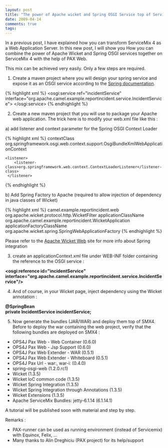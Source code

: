```yaml
---
layout: post
title: "The power of Apache wicket and Spring OSGI Service top of ServiceMix 4"
date: 2009-04-14
comments: true
tags:
---
```


In a previous post, I have explained how you can transform ServiceMix 4 as a Web Application Server. In this new post, I will show you How you can combine the power of Apache Wicket and Spring OSGI services together on ServiceMix 4 with the help of PAX Web.

This mix can be achieved very easily. Only a few steps are required.

1) Create a maven project where you will design your spring service and expose it as an OSGI service according to the <a href="http://static.springframework.org/osgi/docs/1.2.0/reference/html-single/#service-registry:export">Spring documentation</a>.

{% highlight xml %}
<osgi:service ref="incidentService"   interface="org.apache.camel.example.reportincident.service.IncidentService">
</osgi:service>
{% endhighlight %}        
        
2) Create a new maven project that you will use to package your Apache web application. The trick here is to modify your web.xml file like this :

a) add listener and context parameter for the Spring OSGI Context Loader

{% highlight xml %}
    <context-param>
        <param-name>contextClass</param-name>
        <param-value>
org.springframework.osgi.web.context.support.OsgiBundleXmlWebApplicationContext
        </param-value>
    </context-param>

    <listener>
        <listener-class>org.springframework.web.context.ContextLoaderListener</listener-class>
     </listener>
{% endhighlight %}
    
b) Add Spring Factory to Apache (required to allow injection of dependency in java classes of Wicket)

{% highlight xml %}
    <filter>
        <filter-name>camel.example.reportincident.web</filter-name>
        <filter-class>org.apache.wicket.protocol.http.WicketFilter</filter-class>
        <init-param>
            <param-name>applicationClassName</param-name>
            <param-value>org.apache.camel.example.reportincident.WicketApplication</param-value>
            <param-name>applicationFactoryClassName</param-name>
            <param-value>org.apache.wicket.spring.SpringWebApplicationFactory</param-value>
        </init-param>
    </filter>
 {% endhighlight %}
    
Please refer to the <a href="http://cwiki.apache.org/WICKET/spring.html">Apache Wicket Web</a> site for more info about Spring integration

3) create an applicationContext.xml file under WEB-INF folder containing the reference to the OSGI service :

<span style="font-weight: bold;">&lt;osgi:reference id="incidentService" interface="org.apache.camel.example.reportincident.service.IncidentService"/&gt;</span>

4) And of course, in your Wicket page, inject dependency using the Wicket annotation :

<span style="font-weight: bold;">@SpringBean</span><br/><span style="font-weight: bold;">private IncidentService incidentService;</span>

5) Now generate the bundles (JAR/WAR) and deploy them top of SMX4. Before to deploy the war containing the web project, verify that the following bundles are deployed on SMX4 :

- OPS4J Pax Web - Web Container (0.6.0)
- OPS4J Pax Web - Jsp Support (0.6.0)
- OPS4J Pax Web Extender - WAR (0.5.1)
- OPS4J Pax Web Extender - Whiteboard (0.5.1)
- OPS4J Pax Url - war:, war-i: (0.4.0)
- spring-osgi-web (1.2.0.rc1)
- Wicket (1.3.5)
- Wicket IoC common code (1.3.5)
- Wicket Spring Integration (1.3.5)
- Wicket Spring Integration through Annotations (1.3.5)
- Wicket Extensions (1.3.5)
- Apache ServiceMix Bundles: jetty-6.1.14 (6.1.14.1)

A tutorial will be published soon with material and step by step.

Remarks :

- PAX-runner can be used as running environment (instead of Servicemix) with Equinox, Felix, ...
- Many thanks to Alin Dreghiciu (PAX project) for its help/support
